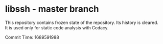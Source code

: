 # libssh - master branch

This repository contains frozen state of the repository.
Its history is cleared. It is used only for static code
analysis with Codacy.

Commit Time: 1689591988